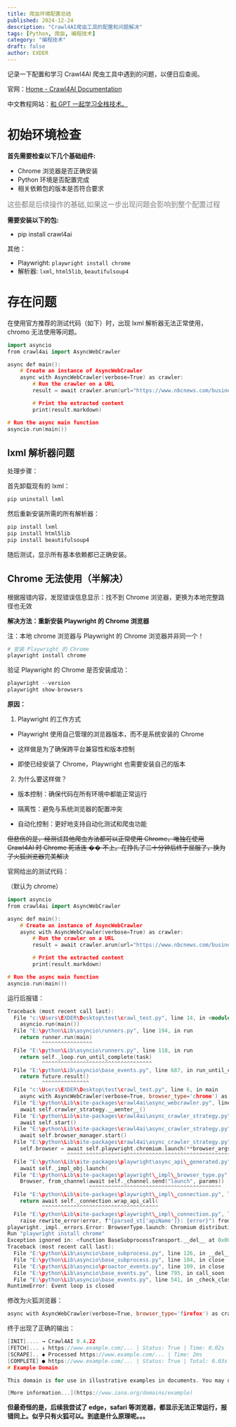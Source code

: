 ```yaml
---
title: 爬虫环境配置总结
published: 2024-12-24
description: "Crawl4AI爬虫工具的配置和问题解决"
tags: [Python, 爬虫, 编程技术]
category: "编程技术"
draft: false
author: EXDER
---
```


记录一下配置和学习 Crawl4AI 爬虫工具中遇到的问题，以便日后查阅。

<!-- more -->

官网：[Home - Crawl4AI Documentation](https://crawl4ai.com/mkdocs/)

中文教程网站：[和 GPT 一起学习全栈技术。](https://www.studywithgpt.com/zh-cn/user/tutorial/ynms80/s55rfl)

# 初始环境检查

**首先需要检查以下几个基础组件:**

- Chrome 浏览器是否正确安装
- Python 环境是否配置完成
- 相关依赖包的版本是否符合要求

<font color=gray size=3>这些都是后续操作的基础,如果这一步出现问题会影响到整个配置过程</font>

**需要安装以下的包:**

- pip install crawl4ai

其他：

- Playwright: `playwright install chrome`
- 解析器: `lxml`, `html5lib`, `beautifulsoup4`

# 存在问题

在使用官方推荐的测试代码（如下）时，出现 lxml 解析器无法正常使用，chromo 无法使用等问题。

```c++
import asyncio
from crawl4ai import AsyncWebCrawler

async def main():
    # Create an instance of AsyncWebCrawler
    async with AsyncWebCrawler(verbose=True) as crawler:
        # Run the crawler on a URL
        result = await crawler.arun(url="https://www.nbcnews.com/business")

        # Print the extracted content
        print(result.markdown)

# Run the async main function
asyncio.run(main())
```

## lxml 解析器问题

处理步骤：

首先卸载现有的 lxml：

```c++
pip uninstall lxml
```

然后重新安装所需的所有解析器：

```c++
pip install lxml
pip install html5lib
pip install beautifulsoup4
```

随后测试，显示所有基本依赖都已正确安装。

## Chrome 无法使用（半解决）

根据报错内容，发现错误信息显示：找不到 Chrome 浏览器，更换为本地完整路径也无效

**解决方法：重新安装 Playwright 的 Chrome 浏览器**

注：本地 chrome 浏览器与 Playwright 的 Chrome 浏览器并非同一个！

```python
# 安装 Playwright 的 Chrome
playwright install chrome
```

验证 Playwright 的 Chrome 是否安装成功：

```python
playwright --version
playwright show-browsers
```

**原因：**

1. Playwright 的工作方式

- Playwright 使用自己管理的浏览器版本，而不是系统安装的 Chrome

- 这样做是为了确保跨平台兼容性和版本控制

- 即使已经安装了 Chrome，Playwright 也需要安装自己的版本

2. 为什么要这样做？

- 版本控制：确保代码在所有环境中都能正常运行

- 隔离性：避免与系统浏览器的配置冲突

- 自动化控制：更好地支持自动化测试和爬虫功能

~~但悲伤的是，经测试其他爬虫方法都可以正常使用 Chrome，唯独在使用 Crawl4AI 时 Chrome 死活连 �� 不上。在挣扎了二十分钟后终于屈服了，换为了火狐浏览器完美解决~~

官网给出的测试代码：

（默认为 chrome）

```c++
import asyncio
from crawl4ai import AsyncWebCrawler

async def main():
    # Create an instance of AsyncWebCrawler
    async with AsyncWebCrawler(verbose=True) as crawler:
        # Run the crawler on a URL
        result = await crawler.arun(url="https://www.nbcnews.com/business")

        # Print the extracted content
        print(result.markdown)

# Run the async main function
asyncio.run(main())
```

运行后报错：

```c++
Traceback (most recent call last):
  File "c:\Users\EXDER\Desktop\test\crawl_test.py", line 14, in <module>
    asyncio.run(main())
  File "E:\python\Lib\asyncio\runners.py", line 194, in run
    return runner.run(main)
           ^^^^^^^^^^^^^^^^
  File "E:\python\Lib\asyncio\runners.py", line 118, in run
    return self._loop.run_until_complete(task)
           ^^^^^^^^^^^^^^^^^^^^^^^^^^^^^^^^^^^
  File "E:\python\Lib\asyncio\base_events.py", line 687, in run_until_complete
    return future.result()
           ^^^^^^^^^^^^^^^
  File "c:\Users\EXDER\Desktop\test\crawl_test.py", line 6, in main
    async with AsyncWebCrawler(verbose=True, browser_type='chrome') as crawler:
  File "E:\python\Lib\site-packages\crawl4ai\async_webcrawler.py", line 131, in __aenter__
    await self.crawler_strategy.__aenter__()
  File "E:\python\Lib\site-packages\crawl4ai\async_crawler_strategy.py", line 500, in __aenter__
    await self.start()
  File "E:\python\Lib\site-packages\crawl4ai\async_crawler_strategy.py", line 507, in start
    await self.browser_manager.start()
  File "E:\python\Lib\site-packages\crawl4ai\async_crawler_strategy.py", line 290, in start
    self.browser = await self.playwright.chromium.launch(**browser_args)
                   ^^^^^^^^^^^^^^^^^^^^^^^^^^^^^^^^^^^^^^^^^^^^^^^^^^^^^
  File "E:\python\Lib\site-packages\playwright\async_api\_generated.py", line 14404, in launch
    await self._impl_obj.launch(
  File "E:\python\Lib\site-packages\playwright\_impl\_browser_type.py", line 95, in launch
    Browser, from_channel(await self._channel.send("launch", params))
                          ^^^^^^^^^^^^^^^^^^^^^^^^^^^^^^^^^^^^^^^^^^
  File "E:\python\Lib\site-packages\playwright\_impl\_connection.py", line 61, in send
    return await self._connection.wrap_api_call(
           ^^^^^^^^^^^^^^^^^^^^^^^^^^^^^^^^^^^^^
  File "E:\python\Lib\site-packages\playwright\_impl\_connection.py", line 528, in wrap_api_call
    raise rewrite_error(error, f"{parsed_st['apiName']}: {error}") from None
playwright._impl._errors.Error: BrowserType.launch: Chromium distribution 'chrome' is not found at C:\Users\EXDER\AppData\Local\Google\Chrome\Application\chrome.exe
Run "playwright install chrome"
Exception ignored in: <function BaseSubprocessTransport.__del__ at 0x00000216290ECE00>
Traceback (most recent call last):
  File "E:\python\Lib\asyncio\base_subprocess.py", line 126, in __del__
  File "E:\python\Lib\asyncio\base_subprocess.py", line 104, in close
  File "E:\python\Lib\asyncio\proactor_events.py", line 109, in close
  File "E:\python\Lib\asyncio\base_events.py", line 795, in call_soon
  File "E:\python\Lib\asyncio\base_events.py", line 541, in _check_closed
RuntimeError: Event loop is closed
```

修改为火狐浏览器：

```c++
async with AsyncWebCrawler(verbose=True, browser_type='firefox') as crawler:
```

终于出现了正确的输出：

```c++
[INIT].... → Crawl4AI 0.4.22
[FETCH]... ↓ https://www.example.com/... | Status: True | Time: 0.02s
[SCRAPE].. ◆ Processed https://www.example.com/... | Time: 2ms
[COMPLETE] ● https://www.example.com/... | Status: True | Total: 0.03s
# Example Domain

This domain is for use in illustrative examples in documents. You may use this domain in literature without prior coordination or asking for permission.

[More information...](https://www.iana.org/domains/example)
```

**但最奇怪的是，后续我尝试了 edge，safari 等浏览器，都显示无法正常运行，报错同上。似乎只有火狐可以。到底是什么原理呢。。。**
